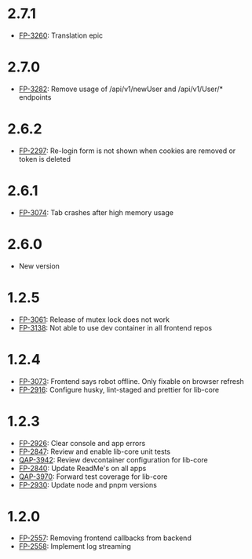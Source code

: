 # 2.7.1

- [FP-3260](https://movai.atlassian.net/browse/FP-3260): Translation epic

# 2.7.0

- [FP-3282](https://movai.atlassian.net/browse/FP-3282): Remove usage of /api/v1/newUser and /api/v1/User/\* endpoints

# 2.6.2

- [FP-2297](https://movai.atlassian.net/browse/FP-2297): Re-login form is not shown when cookies are removed or token is deleted

# 2.6.1

- [FP-3074](https://movai.atlassian.net/browse/FP-3074): Tab crashes after high memory usage

# 2.6.0

- New version

# 1.2.5

- [FP-3061](https://movai.atlassian.net/browse/FP-3061): Release of mutex lock does not work
- [FP-3138](https://movai.atlassian.net/browse/FP-3138): Not able to use dev container in all frontend repos

# 1.2.4

- [FP-3073](https://movai.atlassian.net/browse/FP-3073): Frontend says robot offline. Only fixable on browser refresh
- [FP-2916](https://movai.atlassian.net/browse/FP-2916): Configure husky, lint-staged and prettier for lib-core

# 1.2.3

- [FP-2926](https://movai.atlassian.net/browse/FP-2926): Clear console and app errors
- [FP-2847](https://movai.atlassian.net/browse/FP-2847): Review and enable lib-core unit tests
- [QAP-3942](https://movai.atlassian.net/browse/QAP-3942): Review devcontainer configuration for lib-core
- [FP-2840](https://movai.atlassian.net/browse/FP-2840): Update ReadMe's on all apps
- [QAP-3970](https://movai.atlassian.net/browse/QAP-3970): Forward test coverage for lib-core
- [FP-2930](https://movai.atlassian.net/browse/FP-2930): Update node and pnpm versions

# 1.2.0

- [FP-2557](https://movai.atlassian.net/browse/FP-2557): Removing frontend callbacks from backend
- [FP-2558](https://movai.atlassian.net/browse/FP-2558): Implement log streaming
